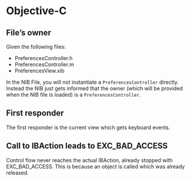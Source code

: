 # Objective-C

## File’s owner
Given the following files:

- PreferencesController.h
- PreferencesController.m
- PreferencesView.xib

In the NIB File, you will not instantiate a `PreferencesController` directly. Instead the NIB just gets informed that the owner (which will be provided when the NIB file is loaded) is a `PreferencesController`.

## First responder

The first responder is the current view which gets keyboard events.

## Call to IBAction leads to EXC_BAD_ACCESS
Control flow never reaches the actual IBAction, already stopped with EXC_BAD_ACCESS. 
This is because an object is called which was already released.